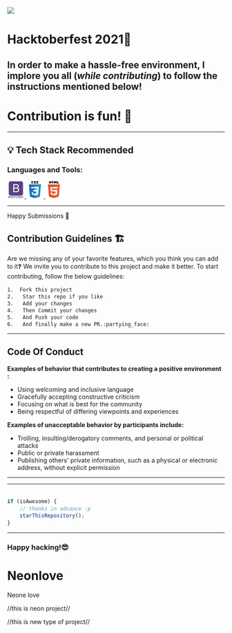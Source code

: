 


![](https://hacktoberfest.digitalocean.com/_nuxt/img/logo-hacktoberfest-full.f42e3b1.svg)

# Hacktoberfest 2021:rocket:
## In order to make a hassle-free environment, I implore you all (_while contributing_) to follow the instructions mentioned below!

# Contribution is fun! 🧡

---
## 💡 Tech Stack Recommended
<h3 align="left">Languages and Tools:</h3>
<p align="left"> <a href="https://getbootstrap.com" target="_blank"> <img src="https://raw.githubusercontent.com/devicons/devicon/master/icons/bootstrap/bootstrap-plain-wordmark.svg" alt="bootstrap" width="40" height="40"/> </a> <a href="https://www.w3schools.com/css/" target="_blank"> <img src="https://raw.githubusercontent.com/devicons/devicon/master/icons/css3/css3-original-wordmark.svg" alt="css3" width="40" height="40"/> </a> <a href="https://www.w3.org/html/" target="_blank"> <img src="https://raw.githubusercontent.com/devicons/devicon/master/icons/html5/html5-original-wordmark.svg" alt="html5" width="40" height="40"/> </a> </p>

---


Happy Submissions :slightly_smiling_face:

## Contribution Guidelines 🏗

Are we missing any of your favorite features, which you think you can add to it❓ We invite you to contribute to this project and make it better. 
To start contributing, follow the below guidelines: 
```
1.  Fork this project
2.   Star this repo if you like
3.   Add your changes
4.   Then Commit your changes
5.   And Push your code
6.   And finally make a new PR.:partying_face:
```
---
## Code Of Conduct
**Examples of behavior that contributes to creating a positive environment :**
- Using welcoming and inclusive language
- Gracefully accepting constructive criticism
- Focusing on what is best for the community
- Being respectful of differing viewpoints and experiences



**Examples of unacceptable behavior by participants include:**
- Trolling, insulting/derogatory comments, and personal or political attacks
- Public or private harassment
- Publishing others' private information, such as a physical or electronic address, without explicit permission
---


---------

```javascript

if (isAwesome) {
    // thanks in advance :p
    starThisRepository();
}

```

-----------

### Happy hacking!:sunglasses:



# Neonlove
Neone love

//this is neon project//

//this is new type of project//
